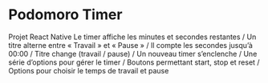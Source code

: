 # Podomoro Timer
Projet React Native
Le timer affiche les minutes et secondes restantes
/ Un titre alterne entre « Travail » et « Pause »
/ Il compte les secondes jusqu’à 00:00
/ Titre change (travail / pause)
/ Un nouveau timer s’enclenche
/ Une série d’options pour gérer le timer
/ Boutons permettant start, stop et reset
/ Options pour choisir le temps de travail et pause
